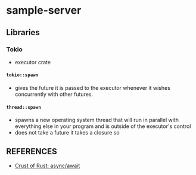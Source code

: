 # sample-server

## Libraries

### Tokio
- executor crate

#### `tokio::spawn` 
- gives the future it is passed to the executor whenever it wishes concurrently with other futures.

#### `thread::spawn` 
- spawns a new operating system thread that will run in parallel with everything else in your program and is outside of the executor's control 
- does not take a future it takes a closure so 

## REFERENCES
- [Crust of Rust: async/await](https://www.youtube.com/watch?v=ThjvMReOXYM)

